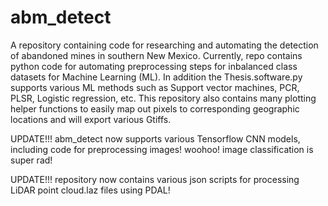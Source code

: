 # abm_detect
A repository containing code for researching and automating the detection of abandoned mines in southern New Mexico.
Currently, repo contains python code for automating preprocessing steps for inbalanced class datasets for Machine Learning (ML).
In addition the Thesis.software.py supports various ML methods such as Support vector machines, PCR, PLSR, Logistic regression, etc.
This repository also contains many plotting helper functions to easily map out pixels to corresponding geographic locations and will export various Gtiffs.

UPDATE!!! abm_detect now supports various Tensorflow CNN models, including code for preprocessing images! woohoo! image classification is super rad!

UPDATE!!! repository now contains various json scripts for processing LiDAR point cloud.laz files using PDAL!
